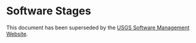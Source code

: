 Software Stages
===============

This document has been superseded by the [USGS Software Management Website](https://www.usgs.gov/products/software/software-management).
